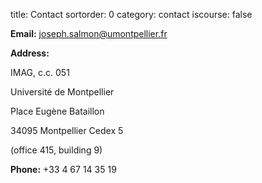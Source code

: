 title: Contact
sortorder: 0
category: contact
iscourse: false

**Email:** [joseph.salmon@umontpellier.fr](mailto:joseph.salmon@umontpellier.fr)

**Address:**

IMAG, c.c. 051

Université de Montpellier

Place Eugène Bataillon

34095 Montpellier Cedex 5

(office 415, building 9)

**Phone:**
+33 4 67 14 35 19


